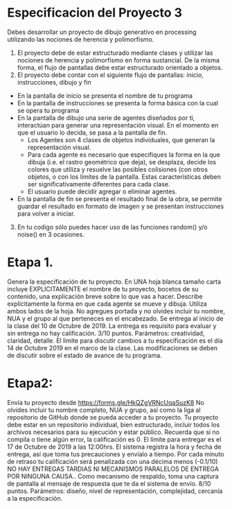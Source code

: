 # Especificacion del Proyecto 3
Debes desarrollar un proyecto de dibujo generativo en processing utilizando las nociones de herencia y polimorfismo.

1. El proyecto debe de estar estructurado mediante clases y utilizar las nociones de herencia y polimorfismo en forma sustancial. De la misma forma, el flujo de pantallas debe estar estructurado orientado a objetos.
2. El proyecto debe contar con el siguiente flujo de pantallas: inicio, instrucciones, dibujo y fin
- En la pantalla de inicio se presenta el nombre de tu programa
- En la pantalla de instrucciones se presenta la forma básica con la cual se opera tu programa
- En la pantalla de dibujo una serie de agentes diseñados por ti, interactúan para generar una representación visual. En el momento en que el usuario lo decida, se pasa a la pantalla de fin.
  - Los Agentes son 4 clases de objetos individuales, que generan la representación visual.
  - Para cada agente es necesario que especifiques la forma en la que dibuja (i.e. el rastro geométrico que deja), se desplaza, decide los colores que utiliza y resuelve las posibles colisiones (con otros objetos, o con los límites de la pantalla. Estas características deben ser significativamente diferentes para cada clase.
  - El usuario puede decidir agregar o eliminar agentes. 
- En la pantalla de fin se presenta el resultado final de la obra, se permite guardar el resultado en formato de imagen y se presentan instrucciones para volver a iniciar.
3. En tu codigo sólo puedes hacer uso de las funciones random() y/o noise() en 3 ocasiones.

# Etapa 1.
Genera la especificación de tu proyecto. En UNA hoja blanca tamaño carta incluye EXPLICITAMENTE el nombre de tu proyecto,  bocetos de su contenido, una explicación breve sobre lo que vas a hacer. Describe explícitamente la forma en que cada agente se mueve y dibuja. Utiliza ambos lados de la hoja. No agregues portada y no olvides incluir tu nombre, NUA y el grupo al que perteneces en el encabezado. Se entrega al inicio de la clase del 10 de Octubre de 2019. La entrega es requisito para evaluar y sin entrega no hay calificación.  3/10 puntos. Parámetros: creatividad, claridad, detalle. 
 El límite para discutir cambios a tu especificación es el día 14 de Octubre 2019 en el marco de la clase. Las modificaciones se deben de discutir sobre el estado de avance de tu programa. 

# Etapa2: 
Envía tu proyecto desde  https://forms.gle/HkQZgVRNcUqaSuzK8
No olvides incluir tu nombre completo, NUA y grupo, así como la liga al repositorio de GitHub donde se pueda acceder a tu proyecto. Tu proyecto debe estar en un repositorio individual, bien estructurado, incluir todos los archivos necesarios para su ejecución y estar público. Recuerda que si no compila o tiene algún error, la calificación es 0. 
El límite para entregar es el 17 de Octubre de 2019 a las 12:00hrs.  El sistema registra la hora y fecha de entrega, así que toma tus precauciones y envíalo a tiempo. Por cada minuto de retraso tu calificación será penalizada con una décima menos (-0.1/10) NO HAY ENTREGAS TARDIAS NI MECANISMOS PARALELOS DE ENTREGA POR NINGUNA CAUSA.. Como mecanismo de respaldo, toma una captura de pantalla al mensaje de respuesta que te da el sistema de envío. 
8/10 puntos. Parámetros: diseño, nivel de representación, complejidad, cercanía a la especificación.
